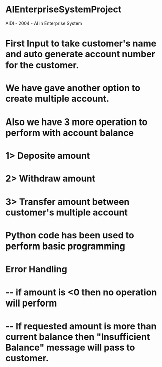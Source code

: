 # AIEnterpriseSystemProject
AIDI - 2004 - AI in Enterprise System

# First Input to take customer's name and auto generate account number for the customer.
# We have gave another option to create multiple account.

# Also we have 3 more operation to perform with account balance
# 1> Deposite amount
# 2> Withdraw amount
# 3> Transfer amount between customer's multiple account

# Python code has been used to perform basic programming

# Error Handling
# -- if amount is <0 then no operation will perform
# -- If requested amount is more than current balance then "Insufficient Balance" message will pass to customer.